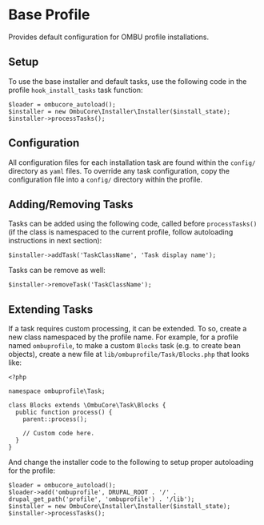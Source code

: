 Base Profile
============

Provides default configuration for OMBU profile installations.

Setup
-----

To use the base installer and default tasks, use the following code in the
profile `hook_install_tasks` task function:

    $loader = ombucore_autoload();
    $installer = new OmbuCore\Installer\Installer($install_state);
    $installer->processTasks();

Configuration
-------------

All configuration files for each installation task are found within the
`config/` directory as `yaml` files. To override any task configuration, copy
the configuration file into a `config/` directory within the profile.

Adding/Removing Tasks
---------------------

Tasks can be added using the following code, called before `processTasks()` (if
the class is namespaced to the current profile, follow autoloading instructions
in next section):

    $installer->addTask('TaskClassName', 'Task display name');

Tasks can be remove as well:

    $installer->removeTask('TaskClassName');

Extending Tasks
---------------

If a task requires custom processing, it can be extended. To so, create a new
class namespaced by the profile name. For example, for a profile named
`ombuprofile`, to make a custom `Blocks` task (e.g. to create bean objects),
create a new file at `lib/ombuprofile/Task/Blocks.php` that looks like:

    <?php

    namespace ombuprofile\Task;

    class Blocks extends \OmbuCore\Task\Blocks {
      public function process() {
        parent::process();

        // Custom code here.
      }
    }

And change the installer code to the following to setup proper autoloading for
the profile:

    $loader = ombucore_autoload();
    $loader->add('ombuprofile', DRUPAL_ROOT . '/' . drupal_get_path('profile', 'ombuprofile') . '/lib');
    $installer = new OmbuCore\Installer\Installer($install_state);
    $installer->processTasks();
